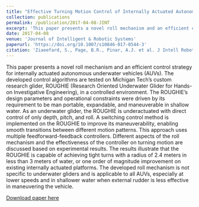 ```yaml
---
title: "Effective Turning Motion Control of Internally Actuated Autonomous Underwater Vehicles"
collection: publications
permalink: /publication/2017-04-08-JINT
excerpt: 'This paper presents a novel roll mechanism and an efficient control strategy for internally actuated autonomous underwater vehicles (AUVs). The developed control algorithms are tested on Michigan Tech’s custom research glider, ROUGHIE (Research Oriented Underwater Glider for Hands-on Investigative Engineering), in a controlled environment.'
date: 2017-04-08
venue: 'Journal of Intelligent & Robotic Systems'
paperurl: 'https://doi.org/10.1007/s10846-017-0544-3'
citation: 'Ziaeefard, S., Page, B.R., Pinar, A.J. et al. J Intell Robot Syst (2018) 89: 175. https://doi.org/10.1007/s10846-017-0544-3'
---
```

This paper presents a novel roll mechanism and an efficient control strategy for internally actuated autonomous underwater vehicles (AUVs). The developed control algorithms are tested on Michigan Tech’s custom research glider, ROUGHIE (Research Oriented Underwater Glider for Hands-on Investigative Engineering), in a controlled environment. The ROUGHIE’s design parameters and operational constraints were driven by its requirement to be man portable, expandable, and maneuverable in shallow water. As an underwater glider, the ROUGHIE is underactuated with direct control of only depth, pitch, and roll. A switching control method is implemented on the ROUGHIE to improve its maneuverability, enabling smooth transitions between different motion patterns. This approach uses multiple feedforward-feedback controllers. Different aspects of the roll mechanism and the effectiveness of the controller on turning motion are discussed based on experimental results. The results illustrate that the ROUGHIE is capable of achieving tight turns with a radius of 2.4 meters in less than 3 meters of water, or one order of magnitude improvement on existing internally actuated platforms. The developed roll mechanism is not specific to underwater gliders and is applicable to all AUVs, especially at lower speeds and in shallower water when external rudder is less effective in maneuvering the vehicle.

[Download paper here](https://doi.org/10.1007/s10846-017-0544-3)
